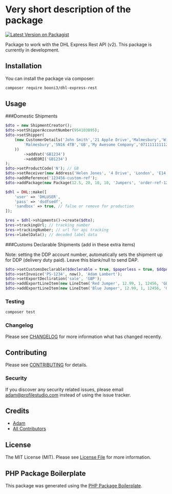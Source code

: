 # Very short description of the package

[![Latest Version on Packagist](https://img.shields.io/packagist/v/booni3/dhl-express-rest.svg?style=flat-square)](https://packagist.org/packages/booni3/dhl-express-rest)

Package to work with the DHL Express Rest API (v2). This package is currently in development. 

## Installation

You can install the package via composer:

```bash
composer require booni3/dhl-express-rest
```

## Usage

###Domestic Shipments
```php
$dto = new ShipmentCreator();
$dto->setShipperAccountNumber(954103895);
$dto->setShipper(
    (new CustomerDetails('John Smith','21 Apple Drive','Malmesbury','Wiltshire',
        'Malmesbury','SN16 4TB','GB','My Awesome Company','071111111112','a@b.com',
    ))
        ->addVat('GB1234')
        ->addEORI('GB1234')
);
$dto->setProductCode('N'); // GB
$dto->setReceiver(new Address('Helen Jones', '4 Drive', 'London', 'E14 8DW', 'GB'));
$dto->addReference('123456-custom-ref');
$dto->addPackage(new Package(12.5, 20, 10, 10, 'Jumpers', 'order-ref-1244'));

$dhl = DHL::make([
    'user' => 'DHLUSER',
    'pass' => 'dsdfsedf',
    'sandbox' => true, // false or remove for production
]);

$res = $dhl->shipments()->create($dto);
$res->trackingUrl; // tracking number
$res->trackingNumber; // url for api tracking
$res->labelData(); // decoded label data
```
###Customs Declarable Shipments (add in these extra items)

Note: setting the DDP account number, automatically sets the shipment up for DDP (delivery duty paid). Leave this blank/null to send DAP.
```php
$dto->setCustomsDeclarable($declerable = true, $paperless = true, $ddpAccountNumber = 12345678);
$dto->setInvoice('PS-1234', now(), 'Adam Lambert');
$dto->setExportDecliration('sale', 'GBP');
$dto->addExportLineItem(new LineItem('Red Jumper', 12.99, 1, 12456, 'GB', 12));
$dto->addExportLineItem(new LineItem('Blue Jumper', 12.99, 1, 12456, 'GB', 12));
```

### Testing

``` bash
composer test
```

### Changelog

Please see [CHANGELOG](CHANGELOG.md) for more information what has changed recently.

## Contributing

Please see [CONTRIBUTING](CONTRIBUTING.md) for details.

### Security

If you discover any security related issues, please email adam@profilestudio.com instead of using the issue tracker.

## Credits

- [Adam](https://github.com/booni3)
- [All Contributors](../../contributors)

## License

The MIT License (MIT). Please see [License File](LICENSE.md) for more information.

## PHP Package Boilerplate

This package was generated using the [PHP Package Boilerplate](https://laravelpackageboilerplate.com).
